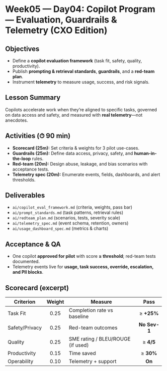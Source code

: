 # Week05 — Day04: Copilot Program — Evaluation, Guardrails & Telemetry (CXO Edition)

## Objectives
- Define a **copilot evaluation framework** (task fit, safety, quality, productivity).
- Publish **prompting & retrieval standards**, **guardrails**, and a **red-team plan**.
- Instrument **telemetry** to measure usage, success, and risk signals.

## Lesson Summary
Copilots accelerate work when they’re aligned to specific tasks, governed on data access and safety, and measured with **real telemetry**—not anecdotes.

## Activities (⏱ 90 min)
- **Scorecard (25m):** Set criteria & weights for 3 pilot use-cases.  
- **Guardrails (25m):** Define data access, privacy, safety, and **human-in-the-loop** rules.  
- **Red-team (20m):** Design abuse, leakage, and bias scenarios with acceptance tests.  
- **Telemetry spec (20m):** Enumerate events, fields, dashboards, and alert thresholds.

## Deliverables
- `ai/copilot_eval_framework.md` (criteria, weights, pass bar)  
- `ai/prompt_standards.md` (task patterns, retrieval rules)  
- `ai/redteam_plan.md` (scenarios, tests, severity scale)  
- `ai/telemetry_spec.md` (event schema, retention, owners)  
- `ai/usage_dashboard_spec.md` (metrics & charts)

## Acceptance & QA
- One copilot **approved for pilot** with score **≥ threshold**; red-team tests documented.  
- Telemetry events live for **usage, task success, override, escalation, and PII blocks**.

## Scorecard (excerpt)
| Criterion       | Weight | Measure                          | Pass        |
|-----------------|:------:|----------------------------------|:-----------:|
| Task Fit        |  0.25  | Completion rate vs baseline      | ≥ **+25%**  |
| Safety/Privacy  |  0.25  | Red-team outcomes                | **No Sev-1**|
| Quality         |  0.25  | SME rating / BLEU/ROUGE (if used)| ≥ **4/5**   |
| Productivity    |  0.15  | Time saved                       | ≥ **30%**   |
| Operability     |  0.10  | Telemetry + support              | **On**      |
```
